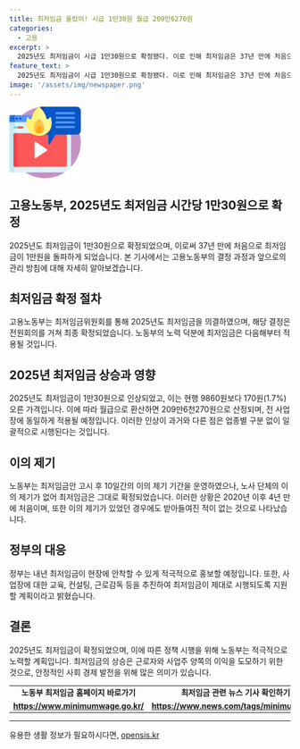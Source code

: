 ```yaml
---
title: 최저임금 올랐어! 시급 1만30원 월급 209만6270원
categories:
  - 고용
excerpt: >
  2025년도 최저임금이 시급 1만30원으로 확정됐다. 이로 인해 최저임금은 37년 만에 처음으로 1만원을 넘어섰으며, 월급으로 환산하면 209만6천270원이다. 최저임금위원회는 전원회의를 거쳐 표결을 통해 최저임금을 확정하였고, 노동부의 이의 제기 기간 동안 이의 제기가 없어 확정되었다. 이에 정부는 최저임금의 현장 안착을 위해 홍보와 교육, 컨설팅, 근로감독을 추진할 예정이다.
feature_text: >
  2025년도 최저임금이 시급 1만30원으로 확정됐다. 이로 인해 최저임금은 37년 만에 처음으로 1만원을 넘어섰으며, 월급으로 환산하면 209만6천270원이다. 최저임금위원회는 전원회의를 거쳐 표결을 통해 최저임금을 확정하였고, 노동부의 이의 제기 기간 동안 이의 제기가 없어 확정되었다. 이에 정부는 최저임금의 현장 안착을 위해 홍보와 교육, 컨설팅, 근로감독을 추진할 예정이다.
image: '/assets/img/newspaper.png'
---
```


<p><img src="/assets/img/news.png" alt="rentncar 속보" /></p>

<h2>고용노동부, 2025년도 최저임금 시간당 1만30원으로 확정</h2>

<p data-ke-size="size16">2025년도 최저임금이 1만30원으로 확정되었으며, 이로써 37년 만에 처음으로 최저임금이 1만원을 돌파하게 되었습니다. 본 기사에서는 고용노동부의 결정 과정과 앞으로의 관리 방침에 대해 자세히 알아보겠습니다.</p>

<h2 data-ke-size="size26">최저임금 확정 절차</h2>

<p data-ke-size="size16">고용노동부는 최저임금위원회를 통해 2025년도 최저임금을 의결하였으며, 해당 결정은 전원회의를 거쳐 최종 확정되었습니다. 노동부의 노력 덕분에 최저임금은 다음해부터 적용될 것입니다.</p>

<h2 data-ke-size="size26">2025년 최저임금 상승과 영향</h2>

<p data-ke-size="size16">2025년도 최저임금이 1만30원으로 인상되었고, 이는 현행 9860원보다 170원(1.7%) 오른 가격입니다. 이에 따라 월급으로 환산하면 209만6천270원으로 산정되며, 전 사업장에 동일하게 적용될 예정입니다. 이러한 인상이 과거와 다른 점은 업종별 구분 없이 일괄적으로 시행된다는 것입니다.</p>

<h2 data-ke-size="size26">이의 제기</h2>

<p data-ke-size="size16">노동부는 최저임금안 고시 후 10일간의 이의 제기 기간을 운영하였으나, 노사 단체의 이의 제기가 없어 최저임금은 그대로 확정되었습니다. 이러한 상황은 2020년 이후 4년 만에 처음이며, 또한 이의 제기가 있었던 경우에도 받아들여진 적이 없는 것으로 나타났습니다.</p>

<h2 data-ke-size="size26">정부의 대응</h2>

<p data-ke-size="size16">정부는 내년 최저임금이 현장에 안착할 수 있게 적극적으로 홍보할 예정입니다. 또한, 사업장에 대한 교육, 컨설팅, 근로감독 등을 추진하여 최저임금이 제대로 시행되도록 지원할 계획이라고 밝혔습니다.</p>

<h2 data-ke-size="size26">결론</h2>

<p data-ke-size="size16">2025년도 최저임금이 확정되었으며, 이에 따른 정책 시행을 위해 노동부는 적극적으로 노력할 계획입니다. 최저임금의 상승은 근로자와 사업주 양쪽의 이익을 도모하기 위한 것으로, 안정적인 사회 경제 발전을 위해 많은 의미가 있습니다.</p>

<table>
    <tr>
        <td style="text-align: center; height: 17px;"><b>노동부 최저임금 홈페이지 바로가기</b></td>
        <td style="text-align: center; height: 17px;"><b>최저임금 관련 뉴스 기사 확인하기</b></td>
    </tr>
    <tr>
        <td style="text-align: center; height: 17px;"><b><a href="https://www.minimumwage.go.kr/">https://www.minimumwage.go.kr/</a></b></td>
        <td style="text-align: center; height: 17px;"><b><a href="https://www.news.com/tags/minimumwage">https://www.news.com/tags/minimumwage</a></b></td>
    </tr>
</table>

<p><hr></p>
유용한 생활 정보가 필요하시다면, <a href="https://opensis.kr" rel="dofollow">opensis.kr</a>


